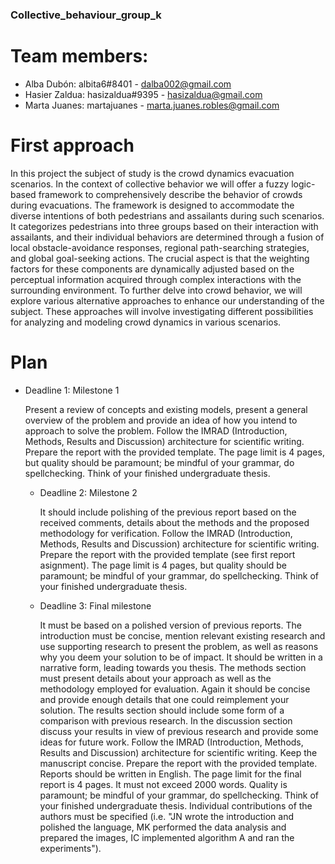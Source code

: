 ### Collective_behaviour_group_k

# Team members: 
  - Alba Dubón: albita6#8401 - dalba002@gmail.com
  - Hasier Zaldua: hasizaldua#9395 - hasizaldua@gmail.com
  - Marta Juanes: martajuanes - marta.juanes.robles@gmail.com


# First approach

In this project the subject of study is the crowd dynamics evacuation scenarios. In the context of collective behavior we will offer a fuzzy logic-based framework to comprehensively describe the behavior of crowds during evacuations. The framework is designed to accommodate the diverse intentions of both pedestrians and assailants during such scenarios. It categorizes pedestrians into three groups based on their interaction with assailants, and their individual behaviors are determined through a fusion of local obstacle-avoidance responses, regional path-searching strategies, and global goal-seeking actions. The crucial aspect is that the weighting factors for these components are dynamically adjusted based on the perceptual information acquired through complex interactions with the surrounding environment. 
To further delve into crowd behavior, we will explore various alternative approaches to enhance our understanding of the subject. These approaches will involve investigating different possibilities for analyzing and modeling crowd dynamics in various scenarios.


# Plan

- Deadline 1: Milestone 1

    Present a review of concepts and existing models, present a general overview of the problem and provide an idea of how you intend to approach to solve the          problem. Follow the IMRAD (Introduction, Methods, Results and Discussion) architecture for scientific writing. Prepare the report with the provided template.       The page limit is 4 pages, but quality should be paramount; be mindful of your grammar, do spellchecking. Think of your finished undergraduate thesis.
    
  - Deadline 2: Milestone 2
    
    It should include polishing of the previous report based on the received comments, details about the methods and the proposed methodology for verification.         Follow the IMRAD (Introduction, Methods, Results and Discussion) architecture for scientific writing. Prepare the report with the provided template (see first      report asignment). The page limit is 4 pages, but quality should be paramount; be mindful of your grammar, do spellchecking. Think of your finished                 undergraduate thesis. 

  - Deadline 3: Final milestone
    
    It must be based on a polished version of previous reports. The introduction must be concise, mention relevant existing research and use supporting research to     present the problem, as well as reasons why you deem your solution to be of impact. It should be written in a narrative form, leading towards you thesis. The       methods section must present details about your approach as well as the methodology employed for evaluation. Again it should be concise and provide enough          details that one could reimplement your solution. The results section should include some form of a comparison with previous research. In the discussion            section discuss your results in view of previous research and provide some ideas for future work. Follow the IMRAD (Introduction, Methods, Results and              Discussion) architecture for scientific writing. Keep the manuscript concise. Prepare the report with the provided template. Reports should be written in           English. The page limit for the final report is 4 pages. It must not exceed 2000 words. Quality is paramount; be mindful of your grammar, do spellchecking.         Think of your finished undergraduate thesis. Individual contributions of the authors must be specified (i.e. "JN wrote the introduction and polished the            language, MK performed the data analysis and prepared the images, IC implemented algorithm A and ran the experiments"). 
